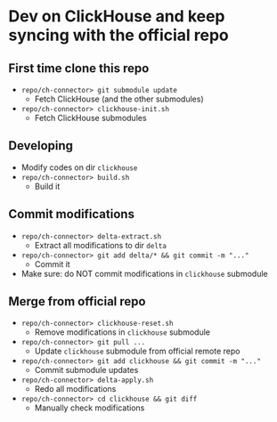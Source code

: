 # Dev on ClickHouse and keep syncing with the official repo

## First time clone this repo
* `repo/ch-connector> git submodule update`
    * Fetch ClickHouse (and the other submodules)
* `repo/ch-connector> clickhouse-init.sh`
    * Fetch ClickHouse submodules

## Developing
* Modify codes on dir `clickhouse`
* `repo/ch-connector> build.sh`
    * Build it

## Commit modifications
* `repo/ch-connector> delta-extract.sh`
    * Extract all modifications to dir `delta`
* `repo/ch-connector> git add delta/* && git commit -m "..."`
    * Commit it
* Make sure: do NOT commit modifications in `clickhouse` submodule

## Merge from official repo
* `repo/ch-connector> clickhouse-reset.sh`
    * Remove modifications in `clickhouse` submodule
* `repo/ch-connector> git pull ...`
    * Update `clickhouse` submodule from official remote repo
* `repo/ch-connector> git add clickhouse && git commit -m "..."`
    * Commit submodule updates
* `repo/ch-connector> delta-apply.sh`
    * Redo all modifications
* `repo/ch-connector> cd clickhouse && git diff`
    * Manually check modifications
